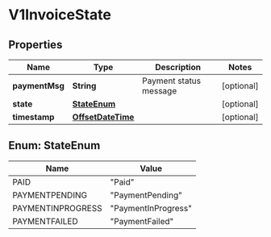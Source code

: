 # V1InvoiceState

## Properties
Name | Type | Description | Notes
------------ | ------------- | ------------- | -------------
**paymentMsg** | **String** | Payment status message |  [optional]
**state** | [**StateEnum**](#StateEnum) |  |  [optional]
**timestamp** | [**OffsetDateTime**](OffsetDateTime.md) |  |  [optional]

<a name="StateEnum"></a>
## Enum: StateEnum
Name | Value
---- | -----
PAID | &quot;Paid&quot;
PAYMENTPENDING | &quot;PaymentPending&quot;
PAYMENTINPROGRESS | &quot;PaymentInProgress&quot;
PAYMENTFAILED | &quot;PaymentFailed&quot;
